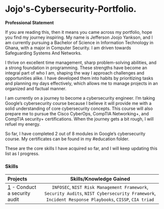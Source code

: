   # Jojo's-Cybersecurity-Portfolio.
**Professional Statement**

If you are reading this, then it means you came across my portfolio, hope you find my journey inspiring. 
My name is Jefferson Joojo Yankson, and I am currently pursuing a Bachelor of Science in Information Technology in Ghana, with a major in Computer Security.
I am driven towards Safeguarding Systems And Networks.

I thrive on excellent time management, sharp problem-solving abilities, and a strong foundation in programming.
These strengths have become an integral part of who I am, shaping the way I approach challenges and opportunities alike. 
I have developed them into habits by prioritizing tasks and planning my days effectively, which allows me to manage projects in an organized and factual manner.

I am currently on a journey to become a cybersecurity engineer. 
I’m taking Google’s cybersecurity course because I believe it will provide me with a solid understanding of core cybersecurity concepts. 
This course will also prepare me to pursue the Cisco CyberOps, CompTIA Networking+, and CompTIA security+ certifications. When the journey gets a bit rough, I will refuel my energy.

So far, I have completed 2 out of 8 modules in Google’s cybersecurity course. My certificates can be found in my #education folder.

These are the core skills I have acquired so far, and I will keep updating this list as I progress.

### Skills  
| Projects | Skills/Knowledge Gained | 
| :--- |:---:|
| [1](https://github.com/jj-yankson/Jojo-s-Cybersecurity-Portfolio/tree/main) - Conduct a security audit | `INFOSEC`, `NIST Risk Management Framework`, `Security Audits`, `NIST Cybersecurity Framework`, `Incident Response Playbooks`, `CISSP`, `CIA triad` |
